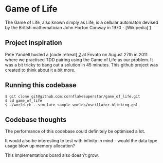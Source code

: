 # Game of Life

The Game of Life, also known simply as Life, is a cellular automaton devised by the British 
mathematician John Horton Conway in 1970 - [Wikipedia] [1]

## Project inspiration
Pete Yandell hosted a [code retreat] [2] at Envato on August 27th in 2011 where we practised TDD pairing using the Game of Life as our problem. It was a bit tricky to bang out a solution in 45 minutes. This github project was created to think about it a bit more.

## Running this codebase

    $ git clone git@github.com:cornflakesuperstar/game_of_life.git
    $ cd game_of_life
    $ ./world.rb --simulate sample_worlds/oscillator-blinking.gol

## Codebase thoughts
The performance of this codebase could definitely be optimised a lot. 

It would also be interesting to test with infinity in mind - would the data type usage blow up memory allocation?

This implementations board also doesn't grow. 

  [1]: http://en.wikipedia.org/wiki/Conway's_Game_of_Life "Wikipedia"
  [2]: http://notes.envato.com/developers/code-retreat/   "Envato"  